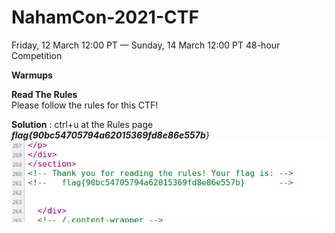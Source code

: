 # NahamCon-2021-CTF
Friday, 12 March 12:00 PT — Sunday, 14 March 12:00 PT 48-hour Competition <br>


**Warmups**

**Read The Rules**<br>
Please follow the rules for this CTF!<br>

**Solution** : ctrl+u at the Rules page<br>
_**flag{90bc54705794a62015369fd8e86e557b**}_<br>
![](https://github.com/darknezs/NahamCon-2021-CTF/blob/main/source/readRules.png)
